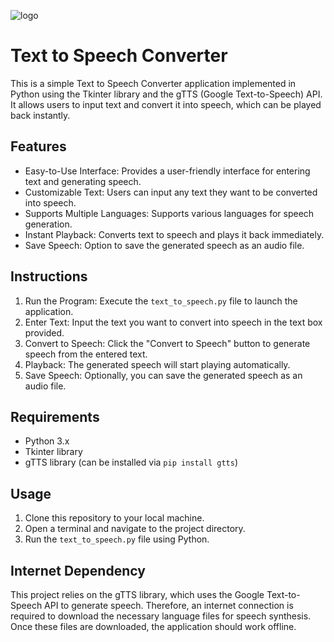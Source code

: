 ![logo](https://github.com/Muhammad-Maaiz/Text-to-speech-Convertor/assets/157501398/219ba120-71ed-4d9f-8fc8-a39a5183cf5d)
<h1>Text to Speech Converter</h1>
<p>This is a simple Text to Speech Converter application implemented in Python using the Tkinter library and the gTTS (Google Text-to-Speech) API. It allows users to input text and convert it into speech, which can be played back instantly.</p>

<h2>Features</h2>
<ul>
    <li>Easy-to-Use Interface: Provides a user-friendly interface for entering text and generating speech.</li>
    <li>Customizable Text: Users can input any text they want to be converted into speech.</li>
    <li>Supports Multiple Languages: Supports various languages for speech generation.</li>
    <li>Instant Playback: Converts text to speech and plays it back immediately.</li>
    <li>Save Speech: Option to save the generated speech as an audio file.</li>
</ul>

<h2>Instructions</h2>
<ol>
    <li>Run the Program: Execute the <code>text_to_speech.py</code> file to launch the application.</li>
    <li>Enter Text: Input the text you want to convert into speech in the text box provided.</li>
    <li>Convert to Speech: Click the "Convert to Speech" button to generate speech from the entered text.</li>
    <li>Playback: The generated speech will start playing automatically.</li>
    <li>Save Speech: Optionally, you can save the generated speech as an audio file.</li>
</ol>

<h2>Requirements</h2>
<ul>
    <li>Python 3.x</li>
    <li>Tkinter library</li>
    <li>gTTS library (can be installed via <code>pip install gtts</code>)</li>
</ul>

<h2>Usage</h2>
<ol>
    <li>Clone this repository to your local machine.</li>
    <li>Open a terminal and navigate to the project directory.</li>
    <li>Run the <code>text_to_speech.py</code> file using Python.</li>
</ol>

<h2>Internet Dependency</h2>
<p>This project relies on the gTTS library, which uses the Google Text-to-Speech API to generate speech. Therefore, an internet connection is required to download the necessary language files for speech synthesis. Once these files are downloaded, the application should work offline.</p>
